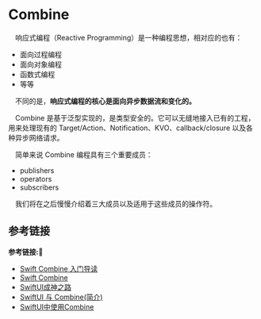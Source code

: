 # Combine

&emsp;响应式编程（Reactive Programming）是一种编程思想，相对应的也有：

+ 面向过程编程
+ 面向对象编程
+ 函数式编程
+ 等等

&emsp;不同的是，**响应式编程的核心是面向异步数据流和变化的。**

&emsp;Combine 是基于泛型实现的，是类型安全的。它可以无缝地接入已有的工程，用来处理现有的 Target/Action、Notification、KVO、callback/closure 以及各种异步网络请求。

&emsp;简单来说 Combine 编程具有三个重要成员：

+ publishers
+ operators
+ subscribers

&emsp;我们将在之后慢慢介绍着三大成员以及适用于这些成员的操作符。




## 参考链接
**参考链接:🔗**
+ [Swift Combine 入门导读](https://icodesign.me/posts/swift-combine/)
+ [Swift Combine](https://www.jianshu.com/p/df8535b40079)
+ [SwiftUI成神之路](https://www.zhihu.com/column/c_1264596761944944640)
+ [SwiftUI 与 Combine(简介)](https://www.jianshu.com/p/53337900a59c)
+ [SwiftUI中使用Combine](https://juejin.cn/column/7016364164541054989)

